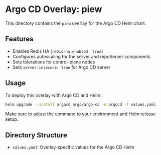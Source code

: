 # Argo CD Overlay: piew

This directory contains the `piew` overlay for the Argo CD Helm chart.

## Features

- Enables Redis HA (`redis-ha.enabled: true`)
- Configures autoscaling for the server and repoServer components
- Sets tolerations for control-plane nodes
- Sets `server.insecure: true` for Argo CD server

## Usage

To deploy this overlay with Argo CD and Helm:

```sh
helm upgrade --install argocd argo/argo-cd -n argocd -f values.yaml
```

Make sure to adjust the command to your environment and Helm release setup.

## Directory Structure

- `values.yaml`: Overlay-specific values for the Argo CD Helm

